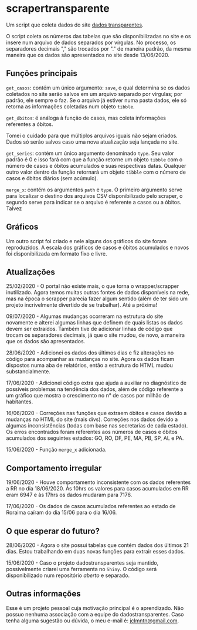 # scrapertransparente

Um script que coleta dados do site [dados transparentes](https://www.dadostransparentes.com.br/).

O script coleta os números das tabelas que são disponibilizadas no site e os insere num arquivo de dados separados por vírgulas. No processo, os separadores decimais "," são trocados por "." de maneira padrão, da mesma maneira que os dados são apresentados no site desde 13/06/2020.

## Funções principais

`get_casos`: contém um único argumento: `save`, o qual determina se os dados coletados no site serão salvos em um arquivo separado por vírgulas; por padrão, ele sempre o faz. Se o arquivo já estiver numa pasta dados, ele só retorna as informações coletadas num objeto `tibble`.

`get_óbitos`: é análoga à função de casos, mas coleta informações referentes a óbitos.

Tomei o cuidado para que múltiplos arquivos iguais não sejam criados. Dados só serão salvos caso uma nova atualização seja lançada no site.

`get_series`: contém um único argumento denominado `type`. Seu valor padrão é 0 e isso fará com que a função retorne um objeto `tibble` com o número de casos e óbitos acumulados e suas respectivas datas. Qualquer outro valor dentro da função retornará um objeto `tibble` com o número de casos e óbitos diários (sem acúmulo). 

`merge_x`: contém os argumentos `path` e `type`. O primeiro argumento serve para localizar o destino dos arquivos CSV disponibilizado pelo scraper, o segundo serve para indicar se o arquivo é referente a casos ou a óbitos. Talvez 

## Gráficos

Um outro script foi criado e nele alguns dos gráficos do site foram reproduzidos. A escala dos gráficos de casos e óbitos acumulados e novos foi disponibilizada em formato fixo e livre.

## Atualizações
25/02/2020 - O portal não existe mais, o que torna o wrapper/scrapper inutilizado. Agora temos muitas outras fontes de dados disponíveis na rede, mas na época o scrapper parecia fazer algum sentido (além de ter sido um projeto incrivelmente divertido de se trabalhar). Até a próxima! 

09/07/2020 - Algumas mudanças ocorreram na estrutura do site novamente e alterei algumas linhas que definem de quais listas os dados devem ser extraídos. Também tive de adicionar linhas de código que trocam os separadores decimais, já que o site mudou, de novo, a maneira que os dados são apresentados.

28/06/2020 - Adicionei os dados dos últimos dias e fiz alterações no código para acompanhar as mudanças no site. Agora os dados ficam dispostos numa aba de relatórios, então a estrutura do HTML mudou substancialmente.

17/06/2020 - Adicionei código extra que ajuda a auxiliar no diagnóstico de possíveis problemas na tendência dos dados, além de código referente a um gráfico que mostra o crescimento no n° de casos por milhão de habitantes. 

16/06/2020 - Correções nas funções que extraem óbitos e casos devido a mudanças no HTML do site (mais divs). Correções nos dados devido a algumas inconsistências (todas com base nas secretarias de cada estado). Os erros encontrados foram referentes aos números de casos e óbitos acumulados dos seguintes estados: GO, RO, DF, PE, MA, PB, SP, AL e PA.

15/06/2020 - Função `merge_x` adicionada.

## Comportamento irregular

19/06/2020 - Houve comportamento inconsistente com os dados referentes a RR no dia 18/06/2020. Às 10hrs os valores para casos acumulados em RR eram 6947 e às 17hrs os dados mudaram para 7176. 

17/06/2020 - Os dados de casos acumulados referentes ao estado de Roraima caíram do dia 15/06 para o dia 16/06.

## O que esperar do futuro?

28/06/2020 - Agora o site possui tabelas que contém dados dos últimos 21 dias. Estou trabalhando em duas novas funções para extrair esses dados.

15/06/2020 - Caso o projeto dadostransparentes seja mantido, possivelmente criarei uma ferramenta no `Shiny`. O código será disponibilizado num repositório *aberto* e separado.

## Outras informações

Esse é um projeto pessoal cuja motivação principal é o aprendizado. Não possuo nenhuma associação com a equipe do dadostransparentes. Caso tenha alguma sugestão ou dúvida, o meu e-mail é: jclmntn@gmail.com.



